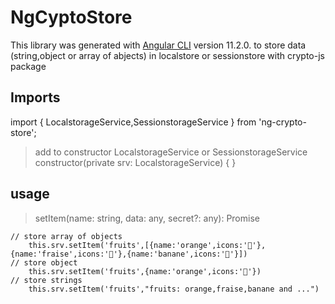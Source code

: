 # NgCyptoStore

This library was generated with [Angular CLI](https://github.com/angular/angular-cli) version 11.2.0.
to store data (string,object or array of abjects) in localstore or sessionstore with crypto-js package

## Imports

import { LocalstorageService,SessionstorageService } from 'ng-crypto-store';

> add to constructor LocalstorageService or SessionstorageService
constructor(private srv: LocalstorageService) { }

## usage

> setItem(name: string, data: any, secret?: any): Promise<void>

```
// store array of objects
    this.srv.setItem('fruits',[{name:'orange',icons:'🍊'},{name:'fraise',icons:'🍓'},{name:'banane',icons:'🍌'}])
// store object
    this.srv.setItem('fruits',{name:'orange',icons:'🍊'})
// store strings
    this.srv.setItem('fruits',"fruits: orange,fraise,banane and ...")
```

